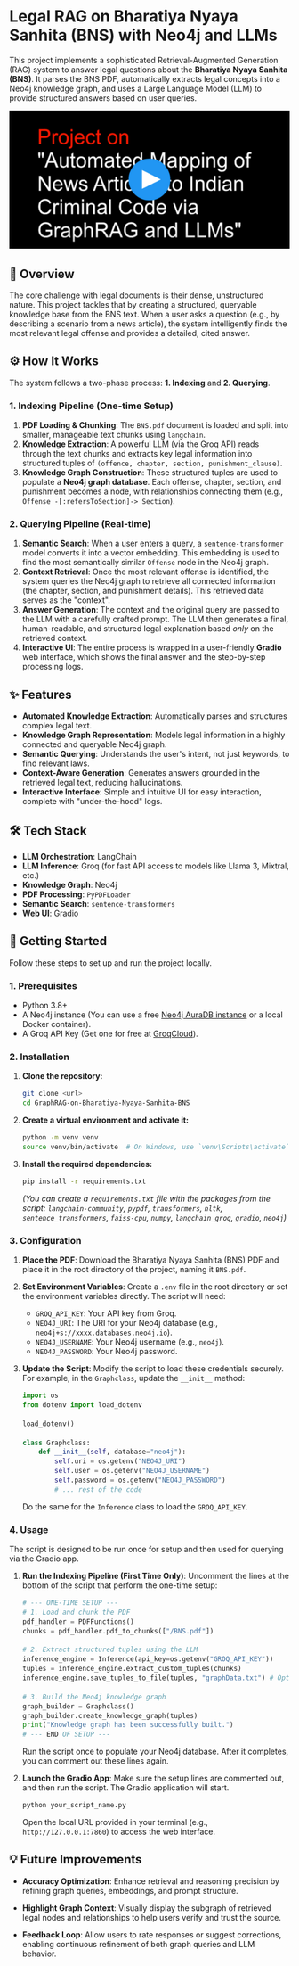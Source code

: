 # Legal RAG on Bharatiya Nyaya Sanhita (BNS) with Neo4j and LLMs

This project implements a sophisticated Retrieval-Augmented Generation (RAG) system to answer legal questions about the **Bharatiya Nyaya Sanhita (BNS)**. It parses the BNS PDF, automatically extracts legal concepts into a Neo4j knowledge graph, and uses a Large Language Model (LLM) to provide structured answers based on user queries.

[![Watch the demo on LinkedIn](./assests/coverPage.png)](https://www.linkedin.com/posts/bhavikhpatel_neo4j-python-llama-activity-7346329202394087425-23jN)

## 📜 Overview

The core challenge with legal documents is their dense, unstructured nature. This project tackles that by creating a structured, queryable knowledge base from the BNS text. When a user asks a question (e.g., by describing a scenario from a news article), the system intelligently finds the most relevant legal offense and provides a detailed, cited answer.

## ⚙️ How It Works

The system follows a two-phase process: **1. Indexing** and **2. Querying**.

### 1. Indexing Pipeline (One-time Setup)

1.  **PDF Loading & Chunking**: The `BNS.pdf` document is loaded and split into smaller, manageable text chunks using `langchain`.
2.  **Knowledge Extraction**: A powerful LLM (via the Groq API) reads through the text chunks and extracts key legal information into structured tuples of `(offence, chapter, section, punishment_clause)`.
3.  **Knowledge Graph Construction**: These structured tuples are used to populate a **Neo4j graph database**. Each offense, chapter, section, and punishment becomes a node, with relationships connecting them (e.g., `Offense -[:refersToSection]-> Section`).

### 2. Querying Pipeline (Real-time)

1.  **Semantic Search**: When a user enters a query, a `sentence-transformer` model converts it into a vector embedding. This embedding is used to find the most semantically similar `Offense` node in the Neo4j graph.
2.  **Context Retrieval**: Once the most relevant offense is identified, the system queries the Neo4j graph to retrieve all connected information (the chapter, section, and punishment details). This retrieved data serves as the "context".
3.  **Answer Generation**: The context and the original query are passed to the LLM with a carefully crafted prompt. The LLM then generates a final, human-readable, and structured legal explanation based *only* on the retrieved context.
4.  **Interactive UI**: The entire process is wrapped in a user-friendly **Gradio** web interface, which shows the final answer and the step-by-step processing logs.

## ✨ Features

-   **Automated Knowledge Extraction**: Automatically parses and structures complex legal text.
-   **Knowledge Graph Representation**: Models legal information in a highly connected and queryable Neo4j graph.
-   **Semantic Querying**: Understands the user's intent, not just keywords, to find relevant laws.
-   **Context-Aware Generation**: Generates answers grounded in the retrieved legal text, reducing hallucinations.
-   **Interactive Interface**: Simple and intuitive UI for easy interaction, complete with "under-the-hood" logs.

## 🛠️ Tech Stack

-   **LLM Orchestration**: LangChain
-   **LLM Inference**: Groq (for fast API access to models like Llama 3, Mixtral, etc.)
-   **Knowledge Graph**: Neo4j
-   **PDF Processing**: `PyPDFLoader`
-   **Semantic Search**: `sentence-transformers`
-   **Web UI**: Gradio

## 🚀 Getting Started

Follow these steps to set up and run the project locally.

### 1. Prerequisites

-   Python 3.8+
-   A Neo4j instance (You can use a free [Neo4j AuraDB instance](https://neo4j.com/cloud/aura/) or a local Docker container).
-   A Groq API Key (Get one for free at [GroqCloud](https://console.groq.com/keys)).

### 2. Installation

1.  **Clone the repository:**
    ```bash
    git clone <url>
    cd GraphRAG-on-Bharatiya-Nyaya-Sanhita-BNS
    ```

2.  **Create a virtual environment and activate it:**
    ```bash
    python -m venv venv
    source venv/bin/activate  # On Windows, use `venv\Scripts\activate`
    ```

3.  **Install the required dependencies:**
    ```bash
    pip install -r requirements.txt
    ```
    *(You can create a `requirements.txt` file with the packages from the script: `langchain-community`, `pypdf`, `transformers`, `nltk`, `sentence_transformers`, `faiss-cpu`, `numpy`, `langchain_groq`, `gradio`, `neo4j`)*

### 3. Configuration

1.  **Place the PDF**: Download the Bharatiya Nyaya Sanhita (BNS) PDF and place it in the root directory of the project, naming it `BNS.pdf`.

2.  **Set Environment Variables**: Create a `.env` file in the root directory or set the environment variables directly. The script will need:
    -   `GROQ_API_KEY`: Your API key from Groq.
    -   `NEO4J_URI`: The URI for your Neo4j database (e.g., `neo4j+s://xxxx.databases.neo4j.io`).
    -   `NEO4J_USERNAME`: Your Neo4j username (e.g., `neo4j`).
    -   `NEO4J_PASSWORD`: Your Neo4j password.

3.  **Update the Script**: Modify the script to load these credentials securely. For example, in the `Graphclass`, update the `__init__` method:

    ```python
    import os
    from dotenv import load_dotenv

    load_dotenv()

    class Graphclass:
        def __init__(self, database="neo4j"):
            self.uri = os.getenv("NEO4J_URI")
            self.user = os.getenv("NEO4J_USERNAME")
            self.password = os.getenv("NEO4J_PASSWORD")
            # ... rest of the code
    ```
    Do the same for the `Inference` class to load the `GROQ_API_KEY`.

### 4. Usage

The script is designed to be run once for setup and then used for querying via the Gradio app.

1.  **Run the Indexing Pipeline (First Time Only)**:
    Uncomment the lines at the bottom of the script that perform the one-time setup:
    ```python
    # --- ONE-TIME SETUP ---
    # 1. Load and chunk the PDF
    pdf_handler = PDFFunctions()
    chunks = pdf_handler.pdf_to_chunks(["/BNS.pdf"])

    # 2. Extract structured tuples using the LLM
    inference_engine = Inference(api_key=os.getenv("GROQ_API_KEY"))
    tuples = inference_engine.extract_custom_tuples(chunks)
    inference_engine.save_tuples_to_file(tuples, "graphData.txt") # Optional: save for backup

    # 3. Build the Neo4j knowledge graph
    graph_builder = Graphclass()
    graph_builder.create_knowledge_graph(tuples)
    print("Knowledge graph has been successfully built.")
    # --- END OF SETUP ---
    ```
    Run the script once to populate your Neo4j database. After it completes, you can comment out these lines again.

2.  **Launch the Gradio App**:
    Make sure the setup lines are commented out, and then run the script. The Gradio application will start.
    ```bash
    python your_script_name.py
    ```
    Open the local URL provided in your terminal (e.g., `http://127.0.0.1:7860`) to access the web interface.

## 💡 Future Improvements

- **Accuracy Optimization**: Enhance retrieval and reasoning precision by refining graph queries, embeddings, and prompt structure.

- **Highlight Graph Context**: Visually display the subgraph of retrieved legal nodes and relationships to help users verify and trust the source.

- **Feedback Loop**: Allow users to rate responses or suggest corrections, enabling continuous refinement of both graph queries and LLM behavior.


